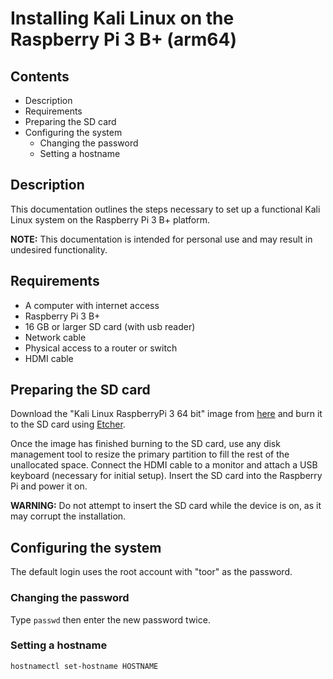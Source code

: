 # Installing Kali Linux on the Raspberry Pi 3 B+ (arm64)

## Contents

- Description
- Requirements
- Preparing the SD card
- Configuring the system
  - Changing the password
  - Setting a hostname

## Description

This documentation outlines the steps necessary to set up a functional Kali Linux system on the Raspberry Pi 3 B+ platform.

**NOTE:** This documentation is intended for personal use and may result in undesired functionality.

## Requirements

- A computer with internet access
- Raspberry Pi 3 B+
- 16 GB or larger SD card (with usb reader)
- Network cable
- Physical access to a router or switch
- HDMI cable

## Preparing the SD card

Download the "Kali Linux RaspberryPi 3 64 bit" image from [here](https://whitedome.com.au/re4son/download/sticky-fingers-kali-pi/) and burn it to the SD card using [Etcher](https://www.balena.io/etcher/).

Once the image has finished burning to the SD card, use any disk management tool to resize the primary partition to fill the rest of the unallocated space. Connect the HDMI cable to a monitor and attach a USB keyboard (necessary for initial setup). Insert the SD card into the Raspberry Pi and power it on.

**WARNING:** Do not attempt to insert the SD card while the device is on, as it may corrupt the installation.

## Configuring the system

The default login uses the root account with "toor" as the password.

### Changing the password

Type `passwd` then enter the new password twice.

### Setting a hostname

`hostnamectl set-hostname HOSTNAME`
